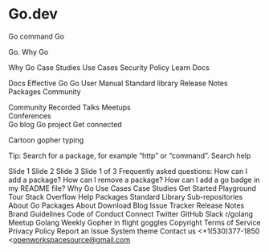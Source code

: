 # Go.dev
Go command
Go

 Go.
Why Go 

Why Go
Case Studies
Use Cases
Security Policy
Learn
Docs 

Docs
Effective Go
Go User Manual
Standard library
Release Notes
Packages
Community 

Community
Recorded Talks
Meetups  
Conferences  
Go blog
Go project
Get connected
          
Cartoon gopher typing

Tip: Search for a package, for example “http” or “command”. Search help

 

Slide 1
Slide 2
Slide 3
Slide 1 of 3
Frequently asked questions:
How can I add a package?
How can I remove a package?
How can I add a go badge in my README file?
Why Go
Use Cases
Case Studies
Get Started
Playground
Tour
Stack Overflow
Help
Packages
Standard Library
Sub-repositories
About Go Packages
About
Download
Blog
Issue Tracker
Release Notes
Brand Guidelines
Code of Conduct
Connect
Twitter
GitHub
Slack
r/golang
Meetup
Golang Weekly
Gopher in flight goggles
Copyright
Terms of Service
Privacy Policy
Report an Issue
System theme
Contact us <+1(530)377-1850
<openworkspacesource@gmail.com
